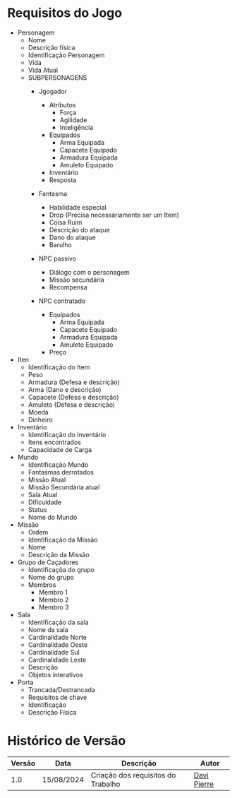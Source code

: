 # Requisitos do Jogo 

- Personagem
  - Nome
  - Descrição física
  - Identificação Personagem
  - Vida
  - Vida Atual
  - SUBPERSONAGENS
    - Jgogador
      - Atributos
        - Força
        - Agilidade
        - Inteligência
      - Equipados
        - Arma Equipada
        - Capacete Equipado
        - Armadura Equipada
        - Amuleto Equipado
      - Inventário
      - Resposta 
    - Fantasma
      - Habilidade especial
      - Drop (Precisa necessáriamente ser um Item)
      - Coisa Ruim 
      - Descrição do ataque
      - Dano do ataque
      - Barulho
    - NPC passivo
      - Diálogo com o personagem
      - Missão secundária
      - Recompensa

    - NPC contratado
      - Equipados
        - Arma Equipada
        - Capacete Equipado
        - Armadura Equipada
        - Amuleto Equipado
      - Preço 
- Iten
  - Identificação do Item
  - Peso
  - Armadura  (Defesa e descrição)
  - Arma      (Dano e descrição)
  - Capacete  (Defesa e descrição)
  - Amuleto   (Defesa e descrição)
  - Moeda
  - Dinheiro
- Inventário
  - Identificação do Inventário
  - Itens encontrados
  - Capacidade de Carga
- Mundo
  - Identificação Mundo 
  - Fantasmas derrotados
  - Missão Atual
  - Missão Secundária atual
  - Sala Atual
  - Dificuldade
  - Status
  - Nome do Mundo
- Missão
  - Ordem 
  - Identificação da Missão
  - Nome 
  - Descrição da Missão
- Grupo de Caçadores
  - Identificaçõa do grupo
  - Nome do grupo
  - Membros
    - Membro 1
    - Membro 2
    - Membro 3
- Sala
  - Identificação da sala
  - Nome da sala
  - Cardinalidade Norte
  - Cardinalidade Oeste
  - Cardinalidade Sul
  - Cardinalidade Leste
  - Descrição 
  - Objetos interativos
- Porta
  - Trancada/Destrancada
  - Requisitos de chave
  - Identificação 
  - Descrição Física

# Histórico de Versão 
| Versão | Data       | Descrição                          | Autor                                        |
| ------ | ---------- | ---------------------------------- | -------------------------------------------- |
| 1.0    | 15/08/2024 | Criação dos requisitos do Trabalho | [Davi Pierre](https://github.com/DaviPierre) |



